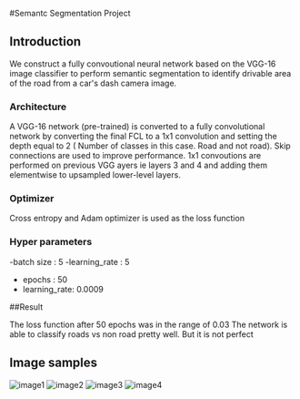 #Semantc Segmentation Project

## Introduction
We construct a fully convoutional neural network based on the VGG-16 image classifier to perform semantic segmentation to identify drivable area of the road from a car's dash camera image.


### Architecture

A VGG-16 network (pre-trained) is converted to a fully convolutional network by converting the final FCL to a 1x1 convolution and setting the depth equal to 2 ( Number of classes in this case. Road and not road). Skip connections are used to improve performance. 1x1 convoutions are performed on previous VGG ayers ie layers 3 and 4 and adding them elementwise to upsampled lower-level layers.

### Optimizer

Cross entropy and Adam optimizer is used as the loss function

### Hyper parameters

-batch size : 5
-learning_rate : 5
- epochs : 50
- learning_rate: 0.0009


##Result

The loss function after 50 epochs was in the range of 0.03
The network is able to classify roads vs non road pretty well.
But it is not perfect

## Image samples

![image1](./umm_00042.png)
![image2](./umm_00040.png)
![image3](./umm_00012.png)
![image4](./umm_00070.png)

